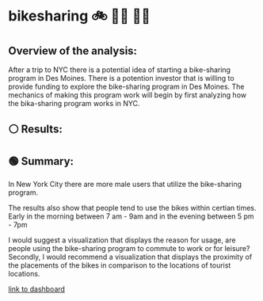 # bikesharing 🚲 🚴‍♀️ 🚴‍♂️

## Overview of the analysis: 

After a trip to NYC there is a potential idea of starting a bike-sharing program in Des Moines. There is a potention investor that is willing to provide funding to explore the bike-sharing program in Des Moines. The mechanics of making this program work will begin by first analyzing how the bika-sharing program works in NYC. 

## ⚪ Results: 


##  🟢 Summary: 

In New York City there are more male users that utilize the bike-sharing program. 

The results also show that people tend to use the bikes within certian times. Early in the morning between 7 am - 9am and in the evening between 5 pm - 7pm

I would suggest a visualization that displays the reason for usage, are people using the bike-sharing program to commute to work or for leisure? 
Secondly, I would recommend a visualization that displays the proximity of the placements of the bikes in comparison to the locations of tourist locations.



[link to dashboard](https://public.tableau.com/app/profile/alicia6441/viz/NYCcitibikechallangestory/NYCCitibikeStory?publish=yes)
